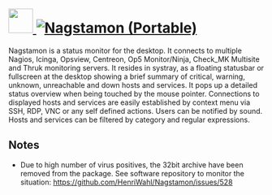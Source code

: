 # [<img src="https://cdn.jsdelivr.net/gh/AdmiringWorm/chocolatey-packages@612b4f83873a31681e7fd54bd99b0737dc906d52/automatic/nagstamon/icons/256x256.png" height="48" width="48" /> ![Nagstamon (Portable)](<https://img.shields.io/chocolatey/v/nagstamon.portable.svg?label=Nagstamon%20(Portable)&style=for-the-badge>)](https://community.chocolatey.org/packages/nagstamon.portable)

Nagstamon is a status monitor for the desktop. It connects to multiple Nagios, Icinga, Opsview, Centreon, Op5 Monitor/Ninja, Check_MK Multisite and Thruk monitoring servers. It resides in systray, as a floating statusbar or fullscreen at the desktop showing a brief summary of critical, warning, unknown, unreachable and down hosts and services. It pops up a detailed status overview when being touched by the mouse pointer. Connections to displayed hosts and services are easily established by context menu via SSH, RDP, VNC or any self defined actions. Users can be notified by sound. Hosts and services can be filtered by category and regular expressions.

## Notes

- Due to high number of virus positives, the 32bit archive have been removed from the package. See software repository to monitor the situation: https://github.com/HenriWahl/Nagstamon/issues/528
